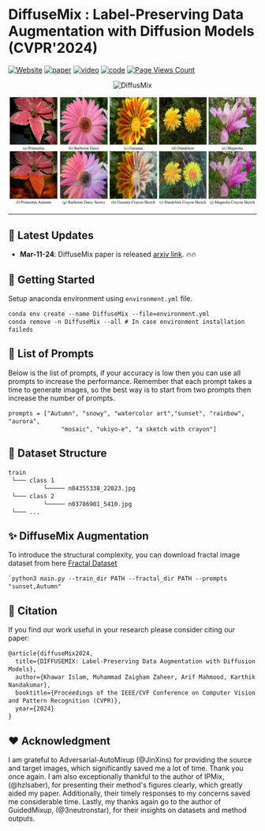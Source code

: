 # DiffuseMix : Label-Preserving Data Augmentation with Diffusion Models (CVPR'2024)

[![Website](https://img.shields.io/badge/Project-Website-87CEEB)](https://diffusemix.github.io/)
[![paper](https://img.shields.io/badge/arXiv-Paper-<COLOR>.svg)](https://arxiv.org/pdf/2405.14881)
[![video](https://img.shields.io/badge/Video-Presentation-F9D371)]([https://www.linkedin.com/in/khawarislam/](https://www.youtube.com/watch?v=FcM4wgieDmU))
[![code](https://img.shields.io/badge/-Demo-red)](https://github.com/khawar-islam/diffuseMix)
[![Page Views Count](https://badges.toozhao.com/badges/01HRR1Z1PZQZ9PCVJ7MN2Q67HN/blue.svg)](https://badges.toozhao.com/stats/01HRR1Z1PZQZ9PCVJ7MN2Q67HN "Get your own page views count badge on badges.toozhao.com")


<p align="center">
    <img src="https://i.imgur.com/waxVImv.png" alt="DiffusMix">
</p>

<p align="center">
    <img src="images/diffuseMix_flower102.png" alt="DiffusMix Treasure">
</p>

---

## 📢 Latest Updates
- **Mar-11-24**: DiffuseMix paper is released [arxiv link](https://arxiv.org/abs/2405.14881). 🔥🔥

## 🚀 Getting Started
Setup anaconda environment using `environment.yml` file.

```
conda env create --name DiffuseMix --file=environment.yml
conda remove -n DiffuseMix --all # In case environment installation faileds
```

## 📝 List of Prompts 
Below is the list of prompts, if your accuracy is low then you can use all prompts to increase the performance. Remember that each prompt takes a time to generate images, so the best way is to start from two prompts then increase the number of prompts.

```
prompts = ["Autumn", "snowy", "watercolor art","sunset", "rainbow", "aurora",
               "mosaic", "ukiyo-e", "a sketch with crayon"]
```

## 📁 Dataset Structure
```
train
 └─── class 1
          └───── n04355338_22023.jpg
 └─── class 2
          └───── n03786901_5410.jpg
 └─── ...
```
## ✨ DiffuseMix Augmentation
To introduce the structural complexity, you can download fractal image dataset from here [Fractal Dataset](https://drive.google.com/drive/folders/19xNHNGFv-OChaCazBdMOrwdGRsXy2LPs/)
```
`python3 main.py --train_dir PATH --fractal_dir PATH --prompts "sunset,Autumn"
```

## 💬 Citation
If you find our work useful in your research please consider citing our paper:
```
@article{diffuseMix2024,
  title={DIFFUSEMIX: Label-Preserving Data Augmentation with Diffusion Models},
  author={Khawar Islam, Muhammad Zaigham Zaheer, Arif Mahmood, Karthik Nandakumar},
  booktitle={Proceedings of the IEEE/CVF Conference on Computer Vision and Pattern Recognition (CVPR)},
  year={2024}
}
```

## ❤️ Acknowledgment
I am grateful to Adversarial-AutoMixup (@JinXins) for providing the source and target images, which significantly saved me a lot of time. Thank you once again. I am also exceptionally thankful to the author of IPMix, (@hzlsaber), for presenting their method's figures clearly, which greatly aided my paper. Additionally, their timely responses to my concerns saved me considerable time. Lastly, my thanks again go to the author of GuidedMixup, (@3neutronstar), for their insights on datasets and method outputs.
